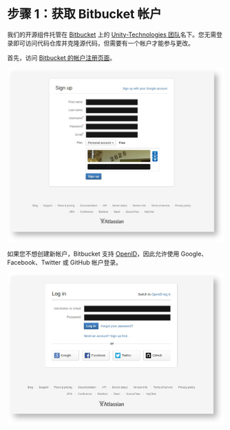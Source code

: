 步骤 1：获取 Bitbucket 帐户
============

我们的开源组件托管在 [Bitbucket](http://bitbucket.org/) 上的 [Unity-Technologies 团队](https://bitbucket.org/Unity-Technologies)名下。您无需登录即可访问代码仓库并克隆源代码，但需要有一个帐户才能参与更改。

首先，访问 [Bitbucket 的帐户注册页面](https://bitbucket.org/account/signup/)。

![](../uploads/Main/Contributing-bb-sign-up.png) 

如果您不想创建新帐户，Bitbucket 支持 [OpenID](http://openid.net/get-an-openid/what-is-openid/)，因此允许使用 Google、Facebook、Twitter 或 GitHub 帐户登录。

![](../uploads/Main/Contributing-open-id-bb.png) 
